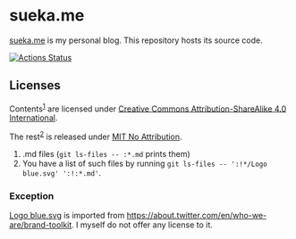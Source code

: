 # sueka.me

[sueka.me](https://sueka.me) is my personal blog. This repository hosts its source code.

[![Actions Status](https://github.com/sueka/sueka.me/workflows/.github/workflows/main.yml/badge.svg)](https://github.com/sueka/sueka.me/actions?query=workflow%3A.github%2Fworkflows%2Fmain.yml)

## Licenses

Contents<sup>[1](#fn1)</sup> are licensed under [Creative Commons Attribution-ShareAlike 4.0 International](./LICENSE).

The rest<sup>[2](#fn2)</sup> is released under [MIT No Attribution](./LICENSE.MIT-0).

<ol type="1">
  <li id="fn1">
    .md files (<code>git ls-files -- :*.md</code> prints them)
  </li>
  <li id="fn2">
    You have a list of such files by running <code>git ls-files -- ':!*/Logo blue.svg' ':!:*.md'</code>.
  </li>
</ol>

### Exception

[Logo blue.svg](./src/assets/images/Logo%20blue.svg) is imported from https://about.twitter.com/en/who-we-are/brand-toolkit.  I myself do not offer any license to it.
